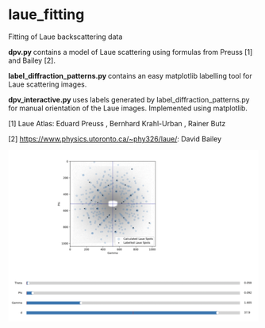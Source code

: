 # laue_fitting
Fitting of Laue backscattering data

<b> dpv.py </b> contains a model of Laue scattering using formulas from Preuss [1] and Bailey [2]. 

<b> label_diffraction_patterns.py </b> contains an easy matplotlib labelling tool for Laue scattering images. 

<b> dpv_interactive.py </b> uses labels generated by label_diffraction_patterns.py for manual orientation of the Laue images. Implemented using matplotlib. 

[1] Laue Atlas: Eduard Preuss , Bernhard Krahl-Urban , Rainer Butz

[2] https://www.physics.utoronto.ca/~phy326/laue/: David Bailey


![alt text](https://github.com/louisprimeau/laue_fitting/blob/main/Ge_example.png)
